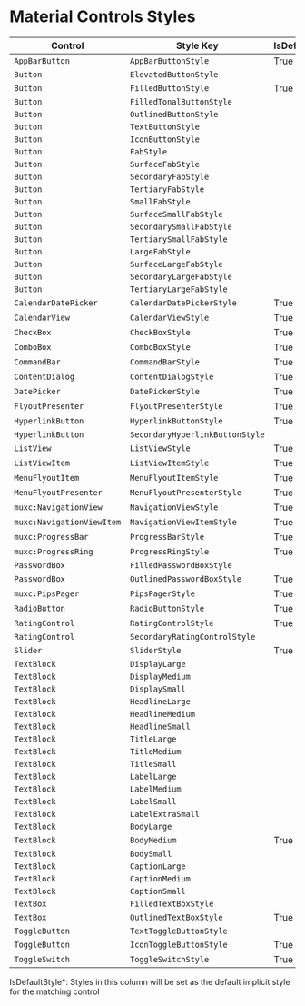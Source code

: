 ﻿---
uid: Uno.Themes.Material.Styles
---

# Material Controls Styles

| Control                   | Style Key                       | IsDefaultStyle\* |
|---------------------------|---------------------------------|------------------|
| `AppBarButton`            | `AppBarButtonStyle`             | True             |
| `Button`                  | `ElevatedButtonStyle`           |                  |
| `Button`                  | `FilledButtonStyle`             | True             |
| `Button`                  | `FilledTonalButtonStyle`        |                  |
| `Button`                  | `OutlinedButtonStyle`           |                  |
| `Button`                  | `TextButtonStyle`               |                  |
| `Button`                  | `IconButtonStyle`               |                  |
| `Button`                  | `FabStyle`                      |                  |
| `Button`                  | `SurfaceFabStyle`               |                  |
| `Button`                  | `SecondaryFabStyle`             |                  |
| `Button`                  | `TertiaryFabStyle`              |                  |
| `Button`                  | `SmallFabStyle`                 |                  |
| `Button`                  | `SurfaceSmallFabStyle`          |                  |
| `Button`                  | `SecondarySmallFabStyle`        |                  |
| `Button`                  | `TertiarySmallFabStyle`         |                  |
| `Button`                  | `LargeFabStyle`                 |                  |
| `Button`                  | `SurfaceLargeFabStyle`          |                  |
| `Button`                  | `SecondaryLargeFabStyle`        |                  |
| `Button`                  | `TertiaryLargeFabStyle`         |                  |
| `CalendarDatePicker`      | `CalendarDatePickerStyle`       | True             |
| `CalendarView`            | `CalendarViewStyle`             | True             |
| `CheckBox`                | `CheckBoxStyle`                 | True             |
| `ComboBox`                | `ComboBoxStyle`                 | True             |
| `CommandBar`              | `CommandBarStyle`               | True             |
| `ContentDialog`           | `ContentDialogStyle`            | True             |
| `DatePicker`              | `DatePickerStyle`               | True             |
| `FlyoutPresenter`         | `FlyoutPresenterStyle`          | True             |
| `HyperlinkButton`         | `HyperlinkButtonStyle`          | True             |
| `HyperlinkButton`         | `SecondaryHyperlinkButtonStyle` |                  |
| `ListView`                | `ListViewStyle`                 | True             |
| `ListViewItem`            | `ListViewItemStyle`             | True             |
| `MenuFlyoutItem`          | `MenuFlyoutItemStyle`           | True             |
| `MenuFlyoutPresenter`     | `MenuFlyoutPresenterStyle`      | True             |
| `muxc:NavigationView`     | `NavigationViewStyle`           | True             |
| `muxc:NavigationViewItem` | `NavigationViewItemStyle`       | True             |
| `muxc:ProgressBar`        | `ProgressBarStyle`              | True             |
| `muxc:ProgressRing`       | `ProgressRingStyle`             | True             |
| `PasswordBox`             | `FilledPasswordBoxStyle`        |                  |
| `PasswordBox`             | `OutlinedPasswordBoxStyle`      | True             |
| `muxc:PipsPager`          | `PipsPagerStyle`                | True             |
| `RadioButton`             | `RadioButtonStyle`              | True             |
| `RatingControl`           | `RatingControlStyle`            | True             |
| `RatingControl`           | `SecondaryRatingControlStyle`   |                  |
| `Slider`                  | `SliderStyle`                   | True             |
| `TextBlock`               | `DisplayLarge`                  |                  |
| `TextBlock`               | `DisplayMedium`                 |                  |
| `TextBlock`               | `DisplaySmall`                  |                  |
| `TextBlock`               | `HeadlineLarge`                 |                  |
| `TextBlock`               | `HeadlineMedium`                |                  |
| `TextBlock`               | `HeadlineSmall`                 |                  |
| `TextBlock`               | `TitleLarge`                    |                  |
| `TextBlock`               | `TitleMedium`                   |                  |
| `TextBlock`               | `TitleSmall`                    |                  |
| `TextBlock`               | `LabelLarge`                    |                  |
| `TextBlock`               | `LabelMedium`                   |                  |
| `TextBlock`               | `LabelSmall`                    |                  |
| `TextBlock`               | `LabelExtraSmall`               |                  |
| `TextBlock`               | `BodyLarge`                     |                  |
| `TextBlock`               | `BodyMedium`                    | True             |
| `TextBlock`               | `BodySmall`                     |                  |
| `TextBlock`               | `CaptionLarge`                  |                  |
| `TextBlock`               | `CaptionMedium`                 |                  |
| `TextBlock`               | `CaptionSmall`                  |                  |
| `TextBox`                 | `FilledTextBoxStyle`            |                  |
| `TextBox`                 | `OutlinedTextBoxStyle`          | True             |
| `ToggleButton`            | `TextToggleButtonStyle`         |                  |
| `ToggleButton`            | `IconToggleButtonStyle`         | True             |
| `ToggleSwitch`            | `ToggleSwitchStyle`             | True             |

IsDefaultStyle\*: Styles in this column will be set as the default implicit style for the matching control
